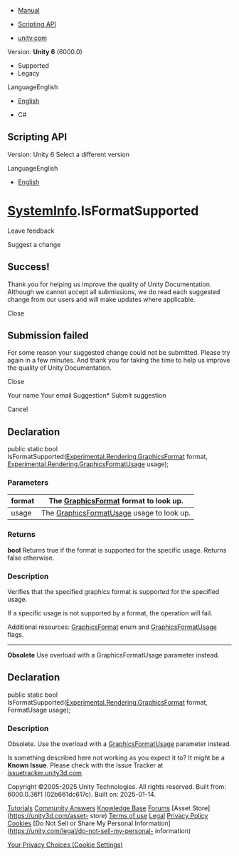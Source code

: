 [ ]()

  * [Manual](../Manual/index.html)
  * [Scripting API](../ScriptReference/index.html)

  * [unity.com](https://unity.com/)

Version: **Unity 6** (6000.0)

  * Supported
  * Legacy

LanguageEnglish

  * [English]()

  * C#

[ ](https://docs.unity3d.com)

## Scripting API

Version: Unity 6 Select a different version

LanguageEnglish

  * [English]()

#  [SystemInfo](SystemInfo.html).IsFormatSupported

Leave feedback

Suggest a change

## Success!

Thank you for helping us improve the quality of Unity Documentation. Although
we cannot accept all submissions, we do read each suggested change from our
users and will make updates where applicable.

Close

## Submission failed

For some reason your suggested change could not be submitted. Please <a>try
again</a> in a few minutes. And thank you for taking the time to help us
improve the quality of Unity Documentation.

Close

Your name Your email Suggestion* Submit suggestion

Cancel

[ ]()

## Declaration

public static bool
IsFormatSupported([Experimental.Rendering.GraphicsFormat](Experimental.Rendering.GraphicsFormat.html)
format,
[Experimental.Rendering.GraphicsFormatUsage](Experimental.Rendering.GraphicsFormatUsage.html)
usage);

### Parameters

format | The [GraphicsFormat](Experimental.Rendering.GraphicsFormat.html) format to look up.  
---|---  
usage | The [GraphicsFormatUsage](Experimental.Rendering.GraphicsFormatUsage.html) usage to look up.  
  
### Returns

**bool** Returns true if the format is supported for the specific usage.
Returns false otherwise.

### Description

Verifies that the specified graphics format is supported for the specified
usage.

If a specific usage is not supported by a format, the operation will fail.  
  
Additional resources:
[GraphicsFormat](Experimental.Rendering.GraphicsFormat.html) enum and
[GraphicsFormatUsage](Experimental.Rendering.GraphicsFormatUsage.html) flags.

* * *

**Obsolete** Use overload with a GraphicsFormatUsage parameter instead.

## Declaration

public static bool
IsFormatSupported([Experimental.Rendering.GraphicsFormat](Experimental.Rendering.GraphicsFormat.html)
format, FormatUsage usage);

### Description

Obsolete. Use the overload with a
[GraphicsFormatUsage](Experimental.Rendering.GraphicsFormatUsage.html)
parameter instead.

Is something described here not working as you expect it to? It might be a
**Known Issue**. Please check with the Issue Tracker at
[issuetracker.unity3d.com](https://issuetracker.unity3d.com).

Copyright ©2005-2025 Unity Technologies. All rights reserved. Built from:
6000.0.36f1 (02b661dc617c). Built on: 2025-01-14.

[Tutorials](https://unity3d.com/learn) [Community
Answers](https://answers.unity3d.com) [Knowledge
Base](https://support.unity3d.com/hc/en-us)
[Forums](https://forum.unity3d.com) [Asset Store](https://unity3d.com/asset-
store) [Terms of use](https://docs.unity3d.com/Manual/TermsOfUse.html)
[Legal](https://unity.com/legal) [Privacy
Policy](https://unity.com/legal/privacy-policy)
[Cookies](https://unity.com/legal/cookie-policy) [Do Not Sell or Share My
Personal Information](https://unity.com/legal/do-not-sell-my-personal-
information)

[Your Privacy Choices (Cookie Settings)](javascript:void\(0\);)

